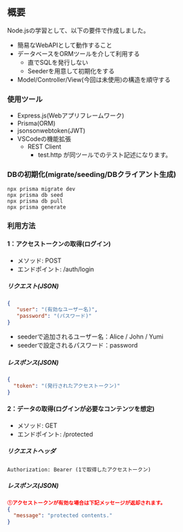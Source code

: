 ## 概要
 Node.jsの学習として、以下の要件で作成しました。
 - 簡易なWebAPIとして動作すること
 - データベースをORMツールを介して利用する
   - 直でSQLを発行しない
   - Seederを用意して初期化をする
 - Model/Controller/View(今回は未使用)の構造を順守する

### 使用ツール
 - Express.js(Webアプリフレームワーク)
 - Prisma(ORM)
 - jsonsonwebtoken(JWT)
 - VSCodeの機能拡張
   - REST Client 
     - test.http が同ツールでのテスト記述になります。


### DBの初期化(migrate/seeding/DBクライアント生成)
```
npx prisma migrate dev
npx prisma db seed
npx prisma db pull
npx prisma generate

```

### 利用方法

#### 1：アクセストークンの取得(ログイン)
 - メソッド: POST
 - エンドポイント: /auth/login
##### リクエスト(JSON)
 ``` json
{
    "user": "(有効なユーザー名)",
    "password": "(パスワード)"
}
 ```
- seederで追加されるユーザー名：Alice / John / Yumi
- seederで設定されるパスワード：password

##### レスポンス(JSON)
```json
{
  "token": "(発行されたアクセストークン)"
}
```
#### 2：データの取得(ログインが必要なコンテンツを想定)
 - メソッド: GET
 - エンドポイント: /protected
##### リクエストヘッダ
 ``` shell
 Authorization: Bearer (1で取得したアクセストークン)
 ```
##### レスポンス(JSON)
```json
①アクセストークンが有効な場合は下記メッセージが返却されます。
{
  "message": "protected contents."
}
```